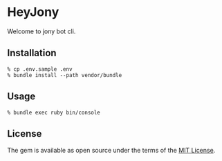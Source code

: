 # HeyJony

Welcome to jony bot cli.

## Installation
    % cp .env.sample .env
    % bundle install --path vendor/bundle

## Usage

    % bundle exec ruby bin/console

## License

The gem is available as open source under the terms of the [MIT License](https://opensource.org/licenses/MIT).
